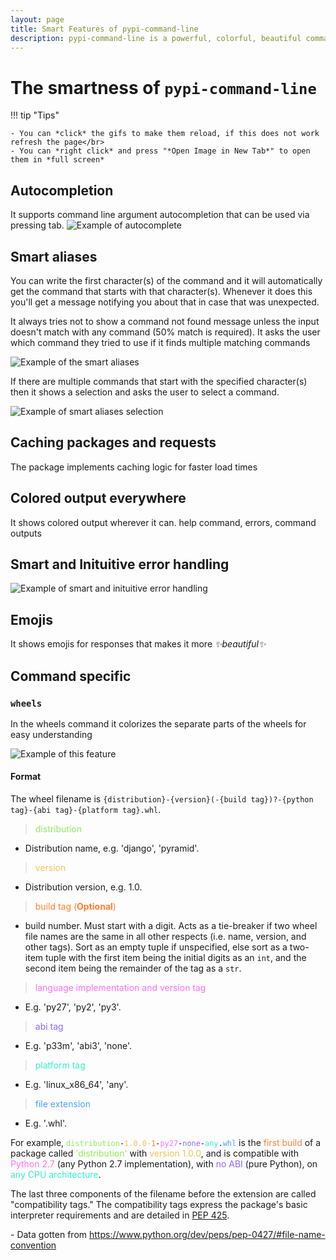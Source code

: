 ```yaml
---
layout: page
title: Smart Features of pypi-command-line
description: pypi-command-line is a powerful, colorful, beautiful command line interface for pypi.org that is well maintained
---
```


# The smartness of `pypi-command-line`

!!! tip "Tips"

    - You can *click* the gifs to make them reload, if this does not work refresh the page</br>
    - You can *right click* and press "*Open Image in New Tab*" to open them in *full screen*

## Autocompletion

It supports command line argument autocompletion that can be used via pressing tab.
![Example of autocomplete](https://raw.githubusercontent.com/wasi-master/pypi-command-line/main/images/autocomplete%20example.gif)

## Smart aliases

You can write the first character(s) of the command and it will automatically get the command that starts with that character(s). Whenever it does this you'll get a message notifying you about that in case that was unexpected.

It always tries not to show a command not found message unless the input doesn't match with any command (50% match is required). It asks the user which command they tried to use if it finds multiple matching commands

![Example of the smart aliases](https://raw.githubusercontent.com/wasi-master/pypi-command-line/main/images/smart_alias.png)

If there are multiple commands that start with the specified character(s) then it shows a selection and asks the user to select a command.

![Example of smart aliases selection](https://raw.githubusercontent.com/wasi-master/pypi-command-line/main/images/autocomplete%20example%20with%20ambiguity.gif)

## Caching packages and requests

The package implements caching logic for faster load times

## Colored output everywhere

It shows colored output wherever it can. help command, errors, command outputs

## Smart and Inituitive error handling

![Example of smart and inituitive error handling](https://raw.githubusercontent.com/wasi-master/pypi-command-line/main/images/error%20handling.gif)

## Emojis

It shows emojis for responses that makes it more *✨beautiful✨*

## Command specific

### `wheels`

In the wheels command it colorizes the separate parts of the wheels for easy understanding

![Example of this feature](https://raw.githubusercontent.com/wasi-master/pypi-command-line/main/images/wheel.png)

#### **Format**

The wheel filename is `{distribution}-{version}(-{build tag})?-{python tag}-{abi tag}-{platform tag}.whl`.

> <span style="color: #92EC5A;">distribution</span>

- Distribution name, e.g. 'django', 'pyramid'.

> <span style="color: #F2C259;">version</span>

- Distribution version, e.g. 1.0.

> <span style="color: #FF7F30;">build tag (<b>Optional</b>)</span>

- build number. Must start with a digit. Acts as a tie-breaker if two wheel file names are the same in all other respects (i.e. name, version, and other tags). Sort as an empty tuple if unspecified, else sort as a two-item tuple with the first item being the initial digits as an `int`, and the second item being the remainder of the tag as a `str`.

> <span style="color: #FF6EF8;">language implementation and version tag</span>

- E.g. 'py27', 'py2', 'py3'.

> <span style="color: #9263FB;">abi tag</span>

- E.g. 'p33m', 'abi3', 'none'.

> <span style="color: #33F1C8;">platform tag</span>

- E.g. 'linux_x86_64', 'any'.

> <span style="color: #4AA0FC;">file extension</span>

- E.g. '.whl'.

For example, <code><span style="color: #92EC5A;">distribution</span>-<span style="color: #F2C259;">1.0.0-<span style="color: #FF7F30;">1</span></span>-<span style="color: #FF6EF8;">py27</span>-<span style="color: #9263FB;">none</span>-<span style="color: #33F1C8;">any</span>.<span style="color: #4AA0FC;">whl</span></code> is the <span style="color: #FF7F30;">first build</span> of a package called <span style="color: #92EC5A;">'distribution'</span> with <span style="color: #F2C259;">version 1.0.0</span>, and is compatible with <span style="color: #FF6EF8;">Python 2.7</span> (any Python 2.7 implementation), with <span style="color: #9263FB;">no ABI</span> (pure Python), on <span style="color: #33F1C8;">any CPU architecture</span>.

The last three components of the filename before the extension are called "compatibility tags." The compatibility tags express the package's basic interpreter requirements and are detailed in [PEP 425](https://www.python.org/dev/peps/pep-0425/).

\- Data gotten from <https://www.python.org/dev/peps/pep-0427/#file-name-convention>
